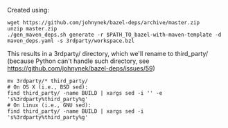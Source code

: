 Created using:

    wget https://github.com/johnynek/bazel-deps/archive/master.zip
    unzip master.zip
    ./gen_maven_deps.sh generate -r $PATH_TO_bazel-with-maven-template -d maven_deps.yaml -s 3rdparty/workspace.bzl

This results in a 3rdparty/ directory, which we'll rename to third_party/ (because Python can't handle such directory, see https://github.com/johnynek/bazel-deps/issues/59)

    mv 3rdparty/* third_party/
    # On OS X (i.e., BSD sed):
    find third_party/ -name BUILD | xargs sed -i '' -e 's%3rdparty%third_party%g'
    # On Linux (i.e., GNU sed):
    find third_party/ -name BUILD | xargs sed -i 's%3rdparty%third_party%g'
